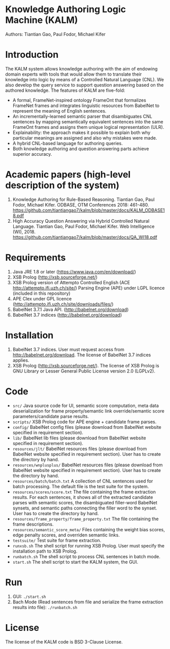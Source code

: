 # Knowledge Authoring Logic Machine (KALM)
Authors: Tiantian Gao, Paul Fodor, Michael Kifer

# Introduction
The KALM system allows knowledge authoring with the aim of endowing domain experts with tools that would allow them to translate their knowledge into logic by means of a Controlled Natural Language (CNL). We also develop the query service to support question answering based on the authored knowledge. The features of KALM are five-fold:
* A formal, FrameNet-inspired ontology FrameOnt that formalizes FrameNet frames and integrates linguistic resources from BabelNet to represent the meaning of English sentences.
* An incrementally-learned semantic parser that disambiguates CNL sentences by mapping semantically equivalent sentences into the same FrameOnt frames and assigns them unique logical representation (ULR). 
* Explainability: the approach makes it possible to explain both why particular meanings are assigned and also why mistakes were made.
* A hybrid CNL-based language for authoring queries.
* Both knowledge authoring and question answering parts achieve superior accuracy.

# Academic papers (high-level description of the system)
1. Knowledge Authoring for Rule-Based Reasoning. Tiantian Gao, Paul Fodor, Michael Kifer. ODBASE, OTM Conferences 2018: 461-480.  https://github.com/tiantiangao7/kalm/blob/master/docs/KALM_ODBASE18.pdf
2. High Accuracy Question Answering via Hybrid Controlled Natural Language. Tiantian Gao, Paul Fodor, Michael Kifer. Web Intelligence (WI), 2018. https://github.com/tiantiangao7/kalm/blob/master/docs/QA_WI18.pdf

# Requirements
1. Java JRE 1.8 or later (https://www.java.com/en/download/)
2. XSB Prolog (http://xsb.sourceforge.net/)
3. XSB Prolog version of Attempto Controlled English (ACE http://attempto.ifi.uzh.ch/site/) Parsing Engine (APE) under LGPL licence (included in this repository)
4. APE Clex under GPL licence (http://attempto.ifi.uzh.ch/site/downloads/files/)
5. BabelNet 3.7.1 Java API. (http://babelnet.org/download)
6. BabelNet 3.7 indices (http://babelnet.org/download)

# Installation
1. BabelNet 3.7 indices. User must request access from http://babelnet.org/download. The license of BabelNet 3.7 indices applies.
2. XSB Prolog (http://xsb.sourceforge.net/). The license of XSB Prolog is GNU Library or Lesser General Public License version 2.0 (LGPLv2).

# Code
* `src/` Java source code for UI, semantic score computation, meta data deserialization for frame property/semantic link override/semantic score parameters/candidate parse results.
* `scripts/` XSB Prolog code for APE engine + candidate frame parses.
* `config/` BabelNet config files (please download from BabelNet website specified in requirement section).
* `lib/` BabelNet lib files (please download from BabelNet website specified in requirement section).
* `resources/jlt/` BabelNet resources files (please download from BabelNet website specified in requirement section). User has to create the directory by hand.
* `resources/wnplusplus/` BabelNet resources files (please download from BabelNet website specified in requirement section). User has to create the directory by hand.
* `resources/batch/batch.txt` A collection of CNL sentences used for batch processing. The default file is the test suite for the system.
* `resources/scores/score.txt` The file containing the frame extraction results. For each sentences, it shows all of the extracted candidate parses with semantic scores, the disambiguated filler-word BabelNet synsets, and semantic paths connecting the filler word to the synset. User has to create the directory by hand. 
* `resources/frame_property/frame_property.txt` The file containing the frame descriptions.
* `resources/semantic_score_meta/` Files containing the weight bias scores, edge penalty scores, and overriden semantic links.
* `testsuite/` Test suite for frame extraction.
* `runxsb.sh` The shell script for running XSB Prolog. User must specify the installation path to XSB Prolog.
* `runbatch.sh` The shell script to process CNL sentences in batch mode.
* `start.sh` The shell script to start the KALM system, the GUI.

# Run
1. GUI: `./start.sh`
2. Bach Mode (Read sentences from file and serialize the frame extraction results into file): `./runbatch.sh`

# License
The license of the KALM code is BSD 3-Clause License.
